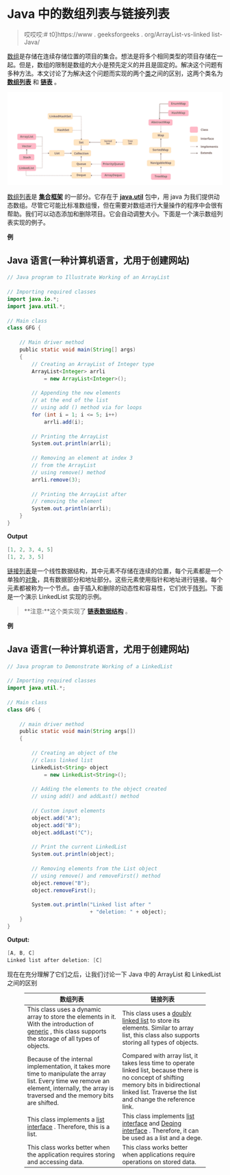 # Java 中的数组列表与链接列表

> 哎哎哎:# t0]https://www . geeksforgeeks . org/ArrayList-vs-linked list-Java/

[数组](https://www.geeksforgeeks.org/array-data-structure/)是存储在连续存储位置的项目的集合。想法是将多个相同类型的项目存储在一起。但是，数组的限制是数组的大小是预先定义的并且是固定的。解决这个问题有多种方法。本文讨论了为解决这个问题而实现的两个[类](https://www.geeksforgeeks.org/classes-objects-java/)之间的区别，这两个类名为 [**数组列表**](https://www.geeksforgeeks.org/arraylist-in-java/) 和 [**链表**](https://www.geeksforgeeks.org/linked-list-in-java/) 。

![](img/31b0e27f7605fef98b55045c08b0df6c.png)

[数组列表](https://www.geeksforgeeks.org/arraylist-in-java/)是 [**集合框架**](https://www.geeksforgeeks.org/collections-in-java-2/) 的一部分。它存在于 [**java.util**](https://www.geeksforgeeks.org/java-util-package-java/) 包中，用 java 为我们提供动态数组。尽管它可能比标准数组慢，但在需要对数组进行大量操作的程序中会很有帮助。我们可以动态添加和删除项目。它会自动调整大小。下面是一个演示数组列表实现的例子。

**例**

## Java 语言(一种计算机语言，尤用于创建网站)

```java
// Java program to Illustrate Working of an ArrayList

// Importing required classes
import java.io.*;
import java.util.*;

// Main class
class GFG {

    // Main driver method
    public static void main(String[] args)
    {
        // Creating an ArrayList of Integer type
        ArrayList<Integer> arrli
            = new ArrayList<Integer>();

        // Appending the new elements
        // at the end of the list
        // using add () method via for loops
        for (int i = 1; i <= 5; i++)
            arrli.add(i);

        // Printing the ArrayList
        System.out.println(arrli);

        // Removing an element at index 3
        // from the ArrayList
        // using remove() method
        arrli.remove(3);

        // Printing the ArrayList after
        // removing the element
        System.out.println(arrli);
    }
}
```

**Output**

```java
[1, 2, 3, 4, 5]
[1, 2, 3, 5]
```

[链接列表](https://www.geeksforgeeks.org/linked-list-in-java/)是一个线性数据结构，其中元素不存储在连续的位置，每个元素都是一个单独的[对象](https://www.geeksforgeeks.org/classes-objects-java/)，具有数据部分和地址部分。这些元素使用指针和地址进行链接。每个元素都被称为一个节点。由于插入和删除的动态性和容易性，它们优于[阵列](https://www.geeksforgeeks.org/introduction-to-arrays/)。下面是一个演示 LinkedList 实现的示例。

> **注意:**这个类实现了 [**链表数据结构**](https://www.geeksforgeeks.org/data-structures/linked-list/) 。

**例**

## Java 语言(一种计算机语言，尤用于创建网站)

```java
// Java program to Demonstrate Working of a LinkedList

// Importing required classes
import java.util.*;

// Main class
class GFG {

    // main driver method
    public static void main(String args[])
    {

        // Creating an object of the
        // class linked list
        LinkedList<String> object
            = new LinkedList<String>();

        // Adding the elements to the object created
        // using add() and addLast() method

        // Custom input elements
        object.add("A");
        object.add("B");
        object.addLast("C");

        // Print the current LinkedList
        System.out.println(object);

        // Removing elements from the List object
        // using remove() and removeFirst() method
        object.remove("B");
        object.removeFirst();

        System.out.println("Linked list after "
                           + "deletion: " + object);
    }
}
```

**Output:** 

```java
[A, B, C]
Linked list after deletion: [C]
```

现在在充分理解了它们之后，让我们讨论一下 Java 中的 ArrayList 和 LinkedList 之间的区别

<figure class="table">

| 数组列表 | 链接列表 |
| --- | --- |
| This class uses a dynamic array to store the elements in it. With the introduction of [generic](https://www.geeksforgeeks.org/generics-in-java/) , this class supports the storage of all types of objects. | This class uses a [doubly linked list](https://www.geeksforgeeks.org/doubly-linked-list/) to store its elements. Similar to array list, this class also supports storing all types of objects. |
| Because of the internal implementation, it takes more time to manipulate the array list. Every time we remove an element, internally, the array is traversed and the memory bits are shifted. | Compared with array list, it takes less time to operate linked list, because there is no concept of shifting memory bits in bidirectional linked list. Traverse the list and change the reference link. |
| This class implements a [list interface](https://www.geeksforgeeks.org/list-interface-java-examples/) . Therefore, this is a list. | This class implements [list interface](https://www.geeksforgeeks.org/list-interface-java-examples/) and [Deqing interface](https://www.geeksforgeeks.org/deque-interface-java-example/) . Therefore, it can be used as a list and a dege. |
| This class works better when the application requires storing and accessing data. | This class works better when applications require operations on stored data. |

</figure>